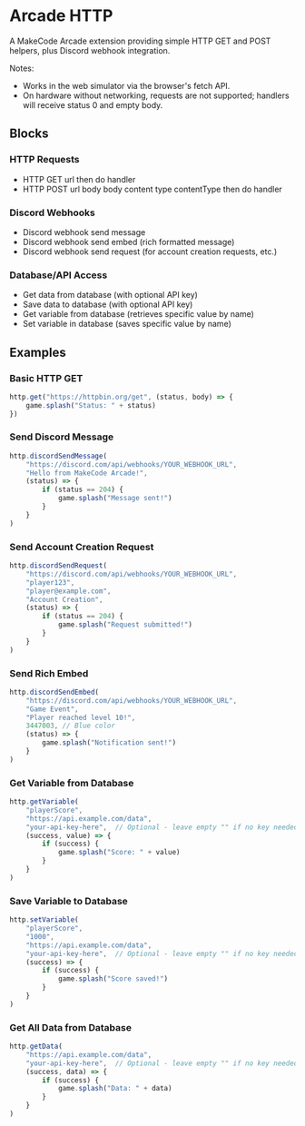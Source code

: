 # Arcade HTTP

A MakeCode Arcade extension providing simple HTTP GET and POST helpers, plus Discord webhook integration.

Notes:
- Works in the web simulator via the browser's fetch API.
- On hardware without networking, requests are not supported; handlers will receive status 0 and empty body.

## Blocks

### HTTP Requests
- HTTP GET url then do handler
- HTTP POST url body body content type contentType then do handler

### Discord Webhooks
- Discord webhook send message
- Discord webhook send embed (rich formatted message)
- Discord webhook send request (for account creation requests, etc.)

### Database/API Access
- Get data from database (with optional API key)
- Save data to database (with optional API key)
- Get variable from database (retrieves specific value by name)
- Set variable in database (saves specific value by name)

## Examples

### Basic HTTP GET
```ts
http.get("https://httpbin.org/get", (status, body) => {
    game.splash("Status: " + status)
})
```

### Send Discord Message
```ts
http.discordSendMessage(
    "https://discord.com/api/webhooks/YOUR_WEBHOOK_URL",
    "Hello from MakeCode Arcade!",
    (status) => {
        if (status == 204) {
            game.splash("Message sent!")
        }
    }
)
```

### Send Account Creation Request
```ts
http.discordSendRequest(
    "https://discord.com/api/webhooks/YOUR_WEBHOOK_URL",
    "player123",
    "player@example.com",
    "Account Creation",
    (status) => {
        if (status == 204) {
            game.splash("Request submitted!")
        }
    }
)
```

### Send Rich Embed
```ts
http.discordSendEmbed(
    "https://discord.com/api/webhooks/YOUR_WEBHOOK_URL",
    "Game Event",
    "Player reached level 10!",
    3447003, // Blue color
    (status) => {
        game.splash("Notification sent!")
    }
)
```

### Get Variable from Database
```ts
http.getVariable(
    "playerScore",
    "https://api.example.com/data",
    "your-api-key-here",  // Optional - leave empty "" if no key needed
    (success, value) => {
        if (success) {
            game.splash("Score: " + value)
        }
    }
)
```

### Save Variable to Database
```ts
http.setVariable(
    "playerScore",
    "1000",
    "https://api.example.com/data",
    "your-api-key-here",  // Optional - leave empty "" if no key needed
    (success) => {
        if (success) {
            game.splash("Score saved!")
        }
    }
)
```

### Get All Data from Database
```ts
http.getData(
    "https://api.example.com/data",
    "your-api-key-here",  // Optional - leave empty "" if no key needed
    (success, data) => {
        if (success) {
            game.splash("Data: " + data)
        }
    }
)
```
